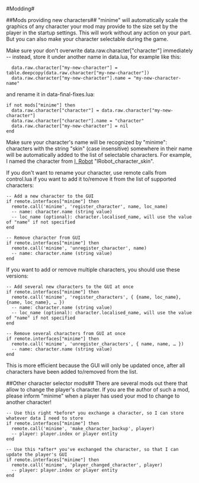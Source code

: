 #Modding#

##Mods providing new characters##
"minime" will automatically scale the graphics of any character your mod may provide to the size set by the player in the startup settings. This will work without any action on your part. But you can also make your  character selectable during the game.

Make sure your don't overwrite data.raw.character["character"] immediately -- instead, store it under another name in data.lua, for example like this:

      data.raw.character["my-new-character"] = table.deepcopy(data.raw.character["my-new-character"])
      data.raw.character["my-new-character"].name = "my-new-character-name"

and rename it in data-final-fixes.lua:

    if not mods["minime"] then
      data.raw.character["character"] = data.raw.character["my-new-character"]
      data.raw.character["character"].name = "character"
      data.raw.character["my-new-character"] = nil
    end

Make sure your character's name will be recognized by "minime": characters with the string "skin" (case insensitive) somewhere in their name will be automatically added to the list of selectable characters. For example, I named the character from [I, Robot](https://mods.factorio.com/mod/IRobot) "IRobot_character_skin".

If you don't want to rename your character, use remote calls from control.lua if you want to add it to/remove it from the list of supported characters:

    -- Add a new character to the GUI
    if remote.interfaces["minime"] then
      remote.call('minime', 'register_character', name, loc_name)
      -- name: character.name (string value)
      -- loc_name (optional): character.localised_name, will use the value of "name" if not specified
    end

    -- Remove character from GUI
    if remote.interfaces["minime"] then
      remote.call('minime', 'unregister_character', name)
      -- name: character.name (string value)
    end


If you want to add or remove multiple characters, you should use these versions:

    -- Add several new characters to the GUI at once
    if remote.interfaces["minime"] then
      remote.call('minime', 'register_characters', { {name, loc_name}, {name, loc_name}, … })
      -- name: character.name (string value)
      -- loc_name (optional): character.localised_name, will use the value of "name" if not specified
    end

    -- Remove several characters from GUI at once
    if remote.interfaces["minime"] then
      remote.call('minime', 'unregister_characters', { name, name, … })
      -- name: character.name (string value)
    end

This is more efficient because the GUI will only be updated once, after all characters have been added to/removed from the list.

##Other character selector mods##
There are several mods out there that allow to change the player's character. If you are the author of such a mod, please inform "minime" when a player has used your mod to change to another character!

    -- Use this right *before* you exchange a character, so I can store whatever data I need to store
    if remote.interfaces["minime"] then
      remote.call('minime', 'make_character_backup', player)
      -- player: player.index or player entity
    end

    -- Use this *after* you've exchanged the character, so that I can update the player's GUI
    if remote.interfaces["minime"] then
      remote.call('minime', 'player_changed_character', player)
      -- player: player.index or player entity
    end
